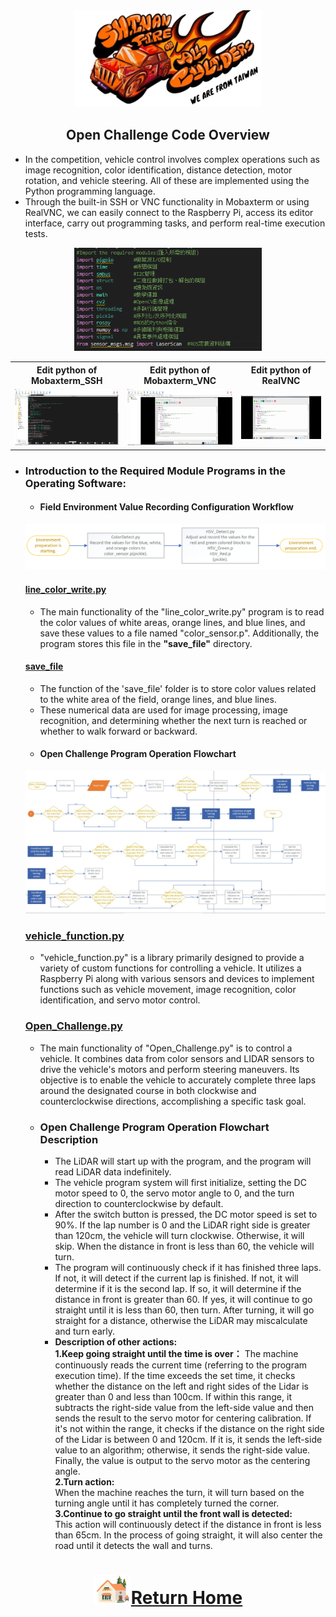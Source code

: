 <div align=center> <img src="../../../other/img/logo.png" width = 300 alt=" logo"> </div>

## <div align="center">Open Challenge Code Overview</div> 
 - In the competition, vehicle control involves complex operations such as image recognition, color identification, distance detection, motor rotation, and vehicle steering. All of these are implemented using the Python programming language.
 - Through the built-in SSH or VNC functionality in Mobaxterm or using RealVNC, we can easily connect to the Raspberry Pi, access its editor interface, carry out programming tasks, and perform real-time execution tests.

<div align="center">
<img src="../img/modles.png" width="300" alt="Mobaxterm_SSH_python">
</div>

 <div align="center">
 <table>
 <tr align="center">
 <th> Edit python of  Mobaxterm_SSH  
 </th>
 <th> Edit python of  Mobaxterm_VNC
 </th>
 <th>Edit python of RealVNC
 </th>
 <tr align="center" > 
 <td><img src="../img/Mobaxterm_SSH_python.png" width="300" alt="Mobaxterm_SSH_python"> </td>
 <td><img src="../img/Mobaxterm_VNC_python.png" width="300" alt="Mobaxterm_VNC_python"> </td>
 <td><img src="../img/realVNC_python.png" width="300" alt="realVNC_python"> </td>
 </tr>
 </tr>
 </table>
 </div>

 - ### Introduction to the Required Module Programs in the Operating Software:
   - #### Field Environment Value Recording Configuration Workflow
    ![Field Environment Value Recording Configuration Workflow](../../System_Platform_Software/img/setup_recode.png)  
     #### [line_color_write.py](./line_color_write.py)  
      - The main functionality of the "line_color_write.py" program is to read the color values of white areas, orange lines, and blue lines, and save these values to a file named "color_sensor.p". Additionally, the program stores this file in the __"save_file"__ directory.  
     #### [save_file](./save_file)
      - The function of the 'save_file' folder is to store color values related to the white area of the field, orange lines, and blue lines.  
      - These numerical data are used for image processing, image recognition, and determining whether the next turn is reached or whether to walk forward or backward.  
    - #### Open Challenge Program Operation Flowchart
     ![flowchart_open](../img/open_challange_img.jpg)
     
     ### [vehicle_function.py](./vehicle_function.py)
     - "vehicle_function.py" is a library primarily designed to provide a variety of custom functions for controlling a vehicle. It utilizes a Raspberry Pi along with various sensors and devices to implement functions such as vehicle movement, image recognition, color identification, and servo motor control.

    ### [Open_Challenge.py](./Open_Challenge.py)
    - The main functionality of "Open_Challenge.py" is to control a vehicle. It combines data from color sensors and LIDAR sensors to drive the vehicle's motors and perform steering maneuvers. Its objective is to enable the vehicle to accurately complete three laps around the designated course in both clockwise and counterclockwise directions, accomplishing a specific task goal.

   - ### Open Challenge Program Operation Flowchart Description
     - The LiDAR will start up with the program, and the program will read LiDAR data indefinitely.  
     - The vehicle program system will first initialize, setting the DC motor speed to 0, the servo motor angle to 0, and the turn direction to counterclockwise by default.  
     - After the switch button is pressed, the DC motor speed is set to 90%. If the lap number is 0 and the LiDAR right side is greater than 120cm, the vehicle will turn clockwise. Otherwise, it will skip. When the distance in front is less than 60, the vehicle will turn.  
     - The program will continuously check if it has finished three laps. If not, it will detect if the current lap is finished. If not, it will determine if it is the second lap. If so, it will determine if the distance in front is greater than 60. If yes, it will continue to go straight until it is less than 60, then turn. After turning, it will go straight for a distance, otherwise the LiDAR may miscalculate and turn early.  
     - __Description of other actions:__         
         __1.Keep going straight until the time is over：__
       The machine continuously reads the current time (referring to the program execution time). If the time exceeds the set time, it checks whether the distance on the left and right sides of the Lidar is greater than 0 and less than 100cm. If within this range, it subtracts the right-side value from the left-side value and then sends the result to the servo motor for centering calibration. If it's not within the range, it checks if the distance on the right side of the Lidar is between 0 and 120cm. If it is, it sends the left-side value to an algorithm; otherwise, it sends the right-side value. Finally, the value is output to the servo motor as the centering angle.  
         __2.Turn action:__  
         When the machine reaches the turn, it will turn based on the turning angle until it has completely turned the corner.  
         __3.Continue to go straight until the front wall is detected:__    
         This action will continuously detect if the distance in front is less than 65cm. In the process of going straight, it will also center the road until it detects the wall and turns.  

# <div align="center">![HOME](../../../other/img/Home.png)[Return Home](../../../)</div>  

